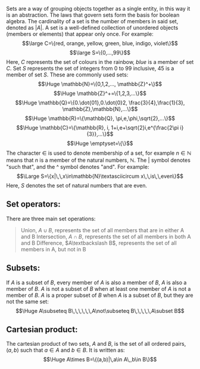 Sets are a way of grouping objects together as a single entity, in this way it is an abstraction. The laws that govern sets form the basis for boolean algebra. The cardinality of a set is the number of members in said set, denoted as $|A|$. A set is a well-defined collection of unordered objects (members or elements) that appear only once. For example:
$$\large C=\{red, orange, yellow, green, blue, indigo, violet\}$$
$$\large S=\{0,...,99\}$$
Here, $C$ represents the set of colours in the rainbow, $blue$ is a member of set $C$. Set $S$ represents the set of integers from 0 to 99 inclusive, $45$ is a member of set $S$. These are commonly used sets:
$$\Huge \mathbb{N}=\{0,1,2,..., \mathbb{Z}^+\}$$
$$\Huge \mathbb{Z}^+=\{1,2,3,...\}$$
$$\Huge \mathbb{Q}=\{0.\dot{01},0.\dot{0}2, \frac{3}{4},\frac{1}{3}, \mathbb{Z},\mathbb{N},...\}$$
$$\Huge \mathbb{R}=\{\mathbb{Q}, \pi,e,\phi,\sqrt{2},...\}$$
$$\Huge \mathbb{C}=\{\mathbb{R}, i, 1+i,e+\sqrt{2}i,e^{\frac{2\pi i}{3}},...\}$$
$$\Huge \emptyset=\{\}$$
The character $\in$ is used to denote membership of a set, for example $n\in\mathbb{N}$ means that $n$ is a member of the natural numbers, $\mathbb{N}$. The $|$ symbol denotes "such that", and the ^ symbol denotes "and". For example:
$$\Large S=\{x|\,\,x\in\mathbb{N}\textasciicircum x\,\,is\,\,even\}$$
Here, $S$ denotes the set of natural numbers that are even.

## Set operators:

There are three main set operations:
> Union, $A\cup B$, represents the set of all members that are in either A and B
> Intersection, $A\cap B$, represents the set of all members in both A and B
> Difference, $A\textbackslash B$, represents the set of all members in A, but not in B

## Subsets:

If $A$ is a subset of $B$, every member of $A$ is also a member of $B$, $A$ is also a member of $B$. $A$ is not a subset of $B$ when at least one member of $A$ is not a member of $B$. $A$ is a proper subset of $B$ when $A$ is a subset of $B$, but they are not the same set:
$$\Huge A\subseteq B\,\,\,\,\,\,A\not\subseteq B\,\,\,\,\,A\subset B$$

## Cartesian product:

The cartesian product of two sets, $A$ and $B$, is the set of all ordered pairs, $(a, b)$ such that $a\in A$ and $b\in B$. It is written as:
$$\Huge A\times B=\{(a,b)|\,a\in A\,,b\in B\}$$

